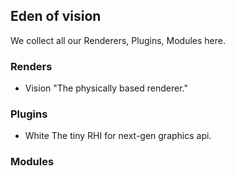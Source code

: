 ## Eden of vision
We collect all our Renderers, Plugins, Modules here.
### Renders
- Vision
 "The physically based renderer."
### Plugins
- White
  The tiny RHI for next-gen graphics api.
### Modules
